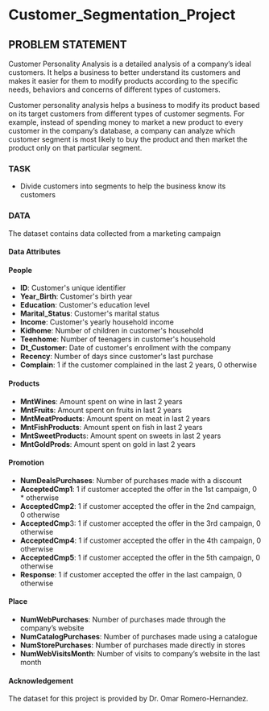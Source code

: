 # Customer_Segmentation_Project
## **PROBLEM STATEMENT**
Customer Personality Analysis is a detailed analysis of a company’s ideal customers. It helps a business to better understand its customers and makes it easier for them to modify products according to the specific needs, behaviors and concerns of different types of customers.

Customer personality analysis helps a business to modify its product based on its target customers from different types of customer segments. For example, instead of spending money to market a new product to every customer in the company’s database, a company can analyze which customer segment is most likely to buy the product and then market the product only on that particular segment.

### **TASK**
* Divide customers into segments to help the business know its customers


### **DATA**
The dataset contains data collected from a marketing campaign

#### **Data Attributes**

#### People
* **ID**: Customer's unique identifier
* **Year_Birth**: Customer's birth year
* **Education**: Customer's education level
* **Marital_Status**: Customer's marital status
* **Income**: Customer's yearly household income
* **Kidhome**: Number of children in customer's household
* **Teenhome**: Number of teenagers in customer's household
* **Dt_Customer**: Date of customer's enrollment with the company
* **Recency**: Number of days since customer's last purchase
* **Complain**: 1 if the customer complained in the last 2 years, 0 otherwise

#### Products

* **MntWines**: Amount spent on wine in last 2 years
* **MntFruits**: Amount spent on fruits in last 2 years
* **MntMeatProducts**: Amount spent on meat in last 2 years
* **MntFishProducts**: Amount spent on fish in last 2 years
* **MntSweetProduct**s: Amount spent on sweets in last 2 years
* **MntGoldProds**: Amount spent on gold in last 2 years

#### Promotion

* **NumDealsPurchases**: Number of purchases made with a discount
* **AcceptedCmp1**: 1 if customer accepted the offer in the 1st campaign, 0 * otherwise
* **AcceptedCmp2**: 1 if customer accepted the offer in the 2nd campaign, 0 otherwise
* **AcceptedCmp**3: 1 if customer accepted the offer in the 3rd campaign, 0 otherwise
* **AcceptedCmp4**: 1 if customer accepted the offer in the 4th campaign, 0 otherwise
* **AcceptedCmp5**: 1 if customer accepted the offer in the 5th campaign, 0 otherwise
* **Response**: 1 if customer accepted the offer in the last campaign, 0 otherwise

#### Place

* **NumWebPurchases**: Number of purchases made through the company’s website
* **NumCatalogPurchases**: Number of purchases made using a catalogue
* **NumStorePurchases**: Number of purchases made directly in stores
* **NumWebVisitsMonth**: Number of visits to company’s website in the last month


#### Acknowledgement
The dataset for this project is provided by Dr. Omar Romero-Hernandez.

